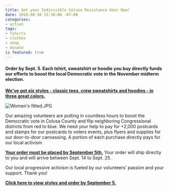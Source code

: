 ```yaml
---
title: Get your Indivisible Colusa Resistance Gear Now!
date: 2018-08-30 15:38:00 -07:00
categories:
- action
tags:
- tshirts
- clothes
- shop
- donate
is featured: true
---
```


#### Order by Sept. 5. Each tshirt, sweatshirt or hoodie you buy directly funds our efforts to boost the local Democratic vote in the November midterm election.

**[We've got six styles - classic tees, crew sweatshirts and hoodies - in three great colors.](https://www.bonfire.com/indivisiblecolusa/)**

![Women's fitted.JPG](/uploads/Women's%20fitted.JPG)

Our amazing volunteers are putting in countless hours to boost the Democratic vote in Colusa County and flip neighboring Congressional districts from red to blue. We need your help to pay for \+2,000 postcards and stamps for our postcards to voters events, plus flyers and supplies for our door-to-door canvassing. A portion of each purchase directly pays for our local activism

**[Your order must be placed by September 5th.](https://www.bonfire.com/indivisiblecolusa/)** Your order will ship directly to you and will arrive  between Sept. 14 to Sept. 25.

Our local progressive activism is fueled by our volunteers' passion and your support. Thank you!

**[Click here to view styles and order by September 5.](https://www.bonfire.com/indivisiblecolusa/)**
